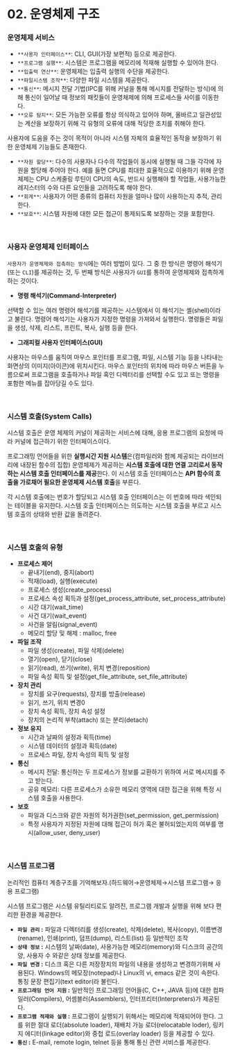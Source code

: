 # 02. 운영체제 구조

### **운영체제 서비스**

- `**사용자 인터페이스**`: CLI, GUI(가장 보편적) 등으로 제공한다.
- `**프로그램 실행**`: 시스템은 프로그램을 메모리에 적재해 실행할 수 있어야 한다.
- `**입출력 연산**`: 운영체제는 입출력 실행의 수단을 제공한다.
- `**파일시스템 조작**`: 다양한 파일 시스템을 제공한다.
- `**통신**`: 메시지 전달 기법(IPC를 위해 커널을 통해 메시지를 전달하는 방식)에 의해 통신이 일어날 때 정보의 패킷들이 운영체제에 의해 프로세스들 사이를 이동한다.
- `**오류 탐지**`: 모든 가능한 오류를 항상 의식하고 있어야 하며, 올바르고 일관성있는 계산을 보장하기 위해 각 유형의 오류에 대해 적당한 조치를 취해야 한다.

사용자에 도움을 주는 것이 목적이 아니라 시스템 자체의 효율적인 동작을 보장하기 위한 운영체제 기능들도 존재한다.

- `**자원 할당**`: 다수의 사용자나 다수의 작업들이 동시에 실행될 때 그들 각각에 자원을 할당해 주어야 한다. 예를 들면 CPU를 최대한 효율적으로 이용하기 위해 운영체제는 CPU 스케줄링 루틴이 CPU의 속도, 반드시 실행해야 할 작업들, 사용가능한 레지스터의 수와 다른 요인들을 고려하도록 해야 한다.
- `**회계**`: 사용자가 어떤 종류의 컴퓨터 자원을 얼마나 많이 사용하는지 추적, 관리한다.
- `**보호**`: 시스템 자원에 대한 모든 접근이 통제되도록 보장하는 것을 포함한다.

<br />

### **사용자 운영체제 인터페이스**

`사용자가 운영체제와 접촉하는 방식`에는 여러 방법이 있다. 그 중 한 방식은 명령어 해석기(또는 `CLI`)를 제공하는 것, 두 번째 방식은 사용자가 `GUI`를 통하여 운영체제와 접촉하게 하는 것이다.

- **명령 해석기(Command-Interpreter)**

선택할 수 있는 여러 명령어 해석기를 제공하는 시스템에서 이 해석기는 셸(shell)이라고 불린다. 명령어 해석기는 사용자가 지정한 명령을 가져와서 실행한다. 명령들은 파일을 생성, 삭제, 리스트, 프린트, 복사, 실행 등을 한다.

- **그래피컬 사용자 인터페이스(GUI)**

사용자는 마우스를 움직여 마우스 포인터를 프로그램, 파일, 시스템 기능 등을 나타내는 화면상의 이미지(아이콘)에 위치시킨다. 마우스 포인터의 위치에 따라 마우스 버튼을 누름으로써 프로그램을 호출하거나 파일 혹인 디렉터리를 선택할 수도 있고 또는 명령을 포함한 메뉴를 잡아당길 수도 있다.

<br />

### **시스템 호출(System Calls)**

시스템 호출은 운영 체제의 커널이 제공하는 서비스에 대해, 응용 프로그램의 요청에 따라 커널에 접근하기 위한 인터페이스이다.

프로그래밍 언어들을 위한 **실행시간 지원 시스템**은(컴파일러와 함께 제공되는 라이브러리에 내장된 함수의 집합) 운영체제가 제공하는 **시스템 호출에 대한 연결 고리로서 동작하는 시스템 호출 인터페이스를 제공**한다. 이 시스템 호출 인터페이스는 **API 함수의 호출을 가로채어 필요한 운영체제 시스템 호출**을 부른다.

각 시스템 호출에는 번호가 할당되고 시스템 호출 인터페이스는 이 번호에 따라 색인되는 테이블을 유지한다. 시스템 호출 인터페이스는 의도하는 시스템 호출을 부르고 시스템 호출의 상태와 반환 값을 돌려준다.

<br />

### **시스템 호출의 유형**

- **프로세스 제어**
  - 끝내기(end), 중지(abort)
  - 적재(load), 실행(execute)
  - 프로세스 생성(create_process)
  - 프로세스 속성 획득과 설정(get_process_attribute, set_process_attribute)
  - 시간 대기(wait_time)
  - 사건 대기(wait_event)
  - 사건을 알림(signal_event)
  - 메모리 할당 및 해제 : malloc, free
- **파일 조작**
  - 파일 생성(create), 파일 삭제(delete)
  - 열기(open), 닫기(close)
  - 읽기(read), 쓰기(write), 위치 변경(reposition)
  - 파일 속성 획득 및 설정(get_file_attribute, set_file_attribute)
- **장치 관리**
  - 장치를 요구(requests), 장치를 방출(release)
  - 읽기, 쓰기, 위치 변경0
  - 장치 속성 획득, 장치 속성 설정
  - 장치의 논리적 부착(attach) 또는 분리(detach)
- **정보 유지**
  - 시간과 날짜의 설정과 획득(time)
  - 시스템 데이터의 설정과 획득(date)
  - 프로세스 파일, 장치 속성의 획득 및 설정
- **통신**
  - 메시지 전달: 통신하는 두 프로세스가 정보를 교환하기 위하여 서로 메시지를 주고 받는다.
  - 공유 메모리: 다른 프로세스가 소유한 메모리 영역에 대한 접근을 위해 특정 시스템 호출을 사용한다.
- **보호**
  - 파일과 디스크와 같은 자원의 허가권한(set_permission, get_permission)
  - 특정 사용자가 지정된 자원에 대해 접근이 허가 혹은 불허되었는지의 여부를 명시(allow_user, deny_user)

<br />

### **시스템 프로그램**

논리적인 컴퓨터 계층구조를 기억해보자.(하드웨어→운영체제→시스템 프로그램→ 응용 프로그램)

시스템 프로그램은 시스템 유틸리티로도 알려진, 프로그램 개발과 실행을 위해 보다 편리한 환경을 제공한다.

- **`파일 관리` :** 파일과 디렉터리를 생성(create), 삭제(delete), 복사(copy), 이름변경(rename), 인쇄(print), 덤프(dump), 리스트(list) 등 일반적인 조작
- **`상태 정보` :** 시스템의 날짜(date), 사용가능한 메모리(memory)와 디스크의 공간의 양, 사용자 수 와같은 상태 정보를 제공한다.
- **`파일 변경` :** 디스크 혹은 다른 저장장치의 파일의 내용을 생성하고 변경하기위해 사용된다. Windows의 메모장(notepad)나 Linux의 vi, emacs 같은 것이 속한다. 통칭 문장 편집기(text editor(라 불린다.
- **`프로그래밍 언어 지원` :** 일반적인 프로그래밍 언어들(C, C++, JAVA 등)에 대한 컴파일러(Compilers), 어셈블러(Assemblers), 인터프리터(Interpreters)가 제공된다.
- **`프로그램 적재와 실행` :** 프로그램이 실행되기 위해서는 메모리에 적재되어야 한다. 그를 위한 절대 로더(absolute loader), 재배치 가능 로더(relocatable loder), 링키지 에디터(linkage editor)와 중첩 로드(overlay loader) 등을 제공할 수 있다.
- **`통신` :** E-mail, remote login, telnet 등을 통해 통신 관련 서비스를 제공한다.
